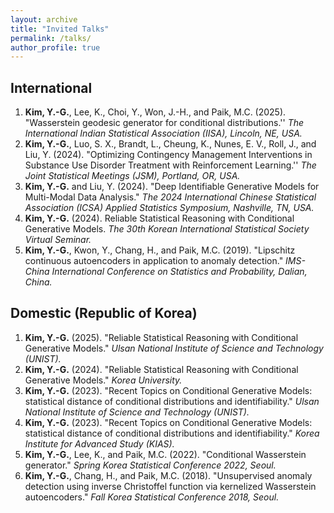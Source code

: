 ```yaml
---
layout: archive
title: "Invited Talks"
permalink: /talks/
author_profile: true
---
```


## International
1. **Kim, Y.-G.**, Lee, K., Choi, Y., Won, J.-H., and Paik, M.C. (2025). "Wasserstein geodesic generator for conditional distributions.'' *The International Indian Statistical Association (IISA), Lincoln, NE, USA.*
1. **Kim, Y.-G.**, Luo, S. X., Brandt, L., Cheung, K., Nunes, E. V., Roll, J., and Liu, Y. (2024). "Optimizing Contingency Management Interventions in Substance Use Disorder Treatment with Reinforcement Learning.'' *The Joint Statistical Meetings (JSM), Portland, OR, USA.*
2. **Kim, Y.-G.** and Liu, Y. (2024). "Deep Identifiable Generative Models for Multi-Modal Data Analysis." *The 2024 International Chinese Statistical Association (ICSA) Applied Statistics Symposium, Nashville, TN, USA.*
3. **Kim, Y.-G.** (2024). Reliable Statistical Reasoning with Conditional Generative Models. *The 30th Korean International Statistical Society Virtual Seminar.*
4. **Kim, Y.-G.**, Kwon, Y., Chang, H., and Paik, M.C. (2019). "Lipschitz continuous autoencoders in application to anomaly detection." *IMS-China International Conference on Statistics and Probability, Dalian, China.*

## Domestic (Republic of Korea)
1. **Kim, Y.-G.** (2025). "Reliable Statistical Reasoning with Conditional Generative Models." *Ulsan National Institute of Science and Technology (UNIST).*
2. **Kim, Y.-G.** (2024). "Reliable Statistical Reasoning with Conditional Generative Models." *Korea University.*
3. **Kim, Y.-G.** (2023). "Recent Topics on Conditional Generative Models: statistical distance of conditional distributions and identifiability." *Ulsan National Institute of Science and Technology (UNIST).*
4. **Kim, Y.-G.** (2023). "Recent Topics on Conditional Generative Models: statistical distance of conditional distributions and identifiability." *Korea Institute for Advanced Study (KIAS).*
5. **Kim, Y.-G.**, Lee, K., and Paik, M.C. (2022). "Conditional Wasserstein generator." *Spring Korea Statistical Conference 2022, Seoul.*
6. **Kim, Y.-G.**, Chang, H., and Paik, M.C. (2018). "Unsupervised anomaly detection using inverse Christoffel function via kernelized Wasserstein autoencoders." *Fall Korea Statistical Conference 2018, Seoul.*



